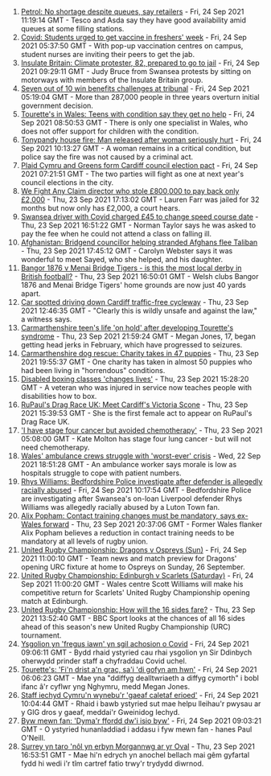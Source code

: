 1. [Petrol: No shortage despite queues, say retailers](https://www.bbc.co.uk/news/uk-wales-58676366?at_medium=RSS&at_campaign=KARANGA) - Fri, 24 Sep 2021 11:19:14 GMT - Tesco and Asda say they have good availability amid queues at some filling stations.
2. [Covid: Students urged to get vaccine in freshers' week](https://www.bbc.co.uk/news/uk-wales-58667590?at_medium=RSS&at_campaign=KARANGA) - Fri, 24 Sep 2021 05:37:50 GMT - With pop-up vaccination centres on campus, student nurses are inviting their peers to get the jab.
3. [Insulate Britain: Climate protester, 82, prepared to go to jail](https://www.bbc.co.uk/news/uk-wales-58676358?at_medium=RSS&at_campaign=KARANGA) - Fri, 24 Sep 2021 09:29:11 GMT - Judy Bruce from Swansea protests by sitting on motorways with members of the Insulate Britain group.
4. [Seven out of 10 win benefits challenges at tribunal](https://www.bbc.co.uk/news/uk-58284613?at_medium=RSS&at_campaign=KARANGA) - Fri, 24 Sep 2021 05:19:04 GMT - More than 287,000 people in three years overturn initial government decision.
5. [Tourette's in Wales: Teens with condition say they get no help](https://www.bbc.co.uk/news/uk-wales-58668343?at_medium=RSS&at_campaign=KARANGA) - Fri, 24 Sep 2021 08:50:53 GMT - There is only one specialist in Wales, who does not offer support for children with the condition.
6. [Tonypandy house fire: Man released after woman seriously hurt](https://www.bbc.co.uk/news/uk-wales-58674810?at_medium=RSS&at_campaign=KARANGA) - Fri, 24 Sep 2021 10:13:27 GMT - A woman remains in a critical condition, but police say the fire was not caused by a criminal act.
7. [Plaid Cymru and Greens form Cardiff council election pact](https://www.bbc.co.uk/news/uk-wales-politics-58665448?at_medium=RSS&at_campaign=KARANGA) - Fri, 24 Sep 2021 07:21:51 GMT - The two parties will fight as one at next year's council elections in the city.
8. [We Fight Any Claim director who stole £800,000 to pay back only £2,000](https://www.bbc.co.uk/news/uk-wales-58669787?at_medium=RSS&at_campaign=KARANGA) - Thu, 23 Sep 2021 17:13:02 GMT - Lauren Farr was jailed for 32 months but now only has £2,000, a court hears.
9. [Swansea driver with Covid charged £45 to change speed course date](https://www.bbc.co.uk/news/uk-wales-58669824?at_medium=RSS&at_campaign=KARANGA) - Thu, 23 Sep 2021 16:51:22 GMT - Norman Taylor says he was asked to pay the fee when he could not attend a class on falling ill.
10. [Afghanistan: Bridgend councillor helping stranded Afghans flee Taliban](https://www.bbc.co.uk/news/uk-wales-58669577?at_medium=RSS&at_campaign=KARANGA) - Thu, 23 Sep 2021 17:45:12 GMT - Carolyn Webster says it was wonderful to meet Sayed, who she helped, and his daughter.
11. [Bangor 1876 v Menai Bridge Tigers - is this the most local derby in British football?](https://www.bbc.co.uk/sport/football/58664689?at_medium=RSS&at_campaign=KARANGA) - Thu, 23 Sep 2021 16:50:01 GMT - Welsh clubs Bangor 1876 and Menai Bridge Tigers' home grounds are now just 40 yards apart.
12. [Car spotted driving down Cardiff traffic-free cycleway](https://www.bbc.co.uk/news/uk-wales-58662042?at_medium=RSS&at_campaign=KARANGA) - Thu, 23 Sep 2021 12:46:35 GMT - "Clearly this is wildly unsafe and against the law," a witness says.
13. [Carmarthenshire teen's life 'on hold' after developing Tourette's syndrome](https://www.bbc.co.uk/news/uk-wales-58667008?at_medium=RSS&at_campaign=KARANGA) - Thu, 23 Sep 2021 21:59:24 GMT - Megan Jones, 17, began getting head jerks in February, which have progressed to seizures.
14. [Carmarthenshire dog rescue: Charity takes in 47 puppies](https://www.bbc.co.uk/news/uk-wales-58669579?at_medium=RSS&at_campaign=KARANGA) - Thu, 23 Sep 2021 19:55:37 GMT - One charity has taken in almost 50 puppies who had been living in "horrendous" conditions.
15. [Disabled boxing classes 'changes lives'](https://www.bbc.co.uk/news/uk-wales-58668911?at_medium=RSS&at_campaign=KARANGA) - Thu, 23 Sep 2021 15:28:20 GMT - A veteran who was injured in service now teaches people with disabilities how to box.
16. [RuPaul's Drag Race UK: Meet Cardiff's Victoria Scone](https://www.bbc.co.uk/news/uk-wales-58670415?at_medium=RSS&at_campaign=KARANGA) - Thu, 23 Sep 2021 15:39:53 GMT - She is the first female act to appear on RuPaul's Drag Race UK.
17. ['I have stage four cancer but avoided chemotherapy'](https://www.bbc.co.uk/news/uk-wales-58659398?at_medium=RSS&at_campaign=KARANGA) - Thu, 23 Sep 2021 05:08:00 GMT - Kate Molton has stage four lung cancer - but will not need chemotherapy.
18. [Wales' ambulance crews struggle with 'worst-ever' crisis](https://www.bbc.co.uk/news/uk-wales-58659396?at_medium=RSS&at_campaign=KARANGA) - Wed, 22 Sep 2021 18:51:28 GMT - An ambulance worker says morale is low as hospitals struggle to cope with patient numbers.
19. [Rhys Williams: Bedfordshire Police investigate after defender is allegedly racially abused](https://www.bbc.co.uk/sport/football/58611177?at_medium=RSS&at_campaign=KARANGA) - Fri, 24 Sep 2021 10:17:54 GMT - Bedfordshire Police are investigating after Swansea's on-loan Liverpool defender Rhys Williams was allegedly racially abused by a Luton Town fan.
20. [Alix Popham: Contact training changes must be mandatory, says ex-Wales forward](https://www.bbc.co.uk/sport/rugby-union/58671610?at_medium=RSS&at_campaign=KARANGA) - Thu, 23 Sep 2021 20:37:06 GMT - Former Wales flanker Alix Popham believes a reduction in contact training needs to be mandatory at all levels of rugby union.
21. [United Rugby Championship: Dragons v Ospreys (Sun)](https://www.bbc.co.uk/sport/rugby-union/58665848?at_medium=RSS&at_campaign=KARANGA) - Fri, 24 Sep 2021 11:00:10 GMT - Team news and match preview for Dragons' opening URC fixture at home to Ospreys on Sunday, 26 September.
22. [United Rugby Championship: Edinburgh v Scarlets (Saturday)](https://www.bbc.co.uk/sport/rugby-union/58634824?at_medium=RSS&at_campaign=KARANGA) - Fri, 24 Sep 2021 11:00:20 GMT - Wales centre Scott Williams will make his competitive return for Scarlets' United Rugby Championship opening match at Edinburgh.
23. [United Rugby Championship: How will the 16 sides fare?](https://www.bbc.co.uk/sport/rugby-union/58582288?at_medium=RSS&at_campaign=KARANGA) - Thu, 23 Sep 2021 13:52:40 GMT - BBC Sport looks at the chances of all 16 sides ahead of this season's new United Rugby Championship (URC) tournament.
24. [Ysgolion yn 'fregus iawn' yn sgil achosion o Covid](https://www.bbc.co.uk/newyddion/58669656?at_medium=RSS&at_campaign=KARANGA) - Fri, 24 Sep 2021 09:06:11 GMT - Bydd rhaid ystyried cau rhai ysgolion yn Sir Ddinbych oherwydd prinder staff a chyfraddau Covid uchel.
25. [Tourette's: 'Fi'n drist a'n grac, sa'i 'di gofyn am hwn'](https://www.bbc.co.uk/newyddion/58659687?at_medium=RSS&at_campaign=KARANGA) - Fri, 24 Sep 2021 06:06:23 GMT - Mae yna "ddiffyg dealltwriaeth a diffyg cymorth" i bobl ifanc â'r cyflwr yng Nghymru, medd Megan Jones.
26. [Staff iechyd Cymru'n wynebu'r 'gaeaf caletaf erioed'](https://www.bbc.co.uk/newyddion/58676620?at_medium=RSS&at_campaign=KARANGA) - Fri, 24 Sep 2021 10:04:44 GMT - Rhaid i bawb ystyried sut mae helpu lleihau'r pwysau ar y GIG dros y gaeaf, meddai'r Gweinidog Iechyd.
27. [Byw mewn fan: 'Dyma'r ffordd dw'i isio byw'](https://www.bbc.co.uk/newyddion/58665143?at_medium=RSS&at_campaign=KARANGA) - Fri, 24 Sep 2021 09:03:21 GMT - O ystyried hunanladdiad i addasu i fyw mewn fan - hanes Paul O'Neill.
28. [Surrey yn taro 'nôl yn erbyn Morgannwg ar yr Oval](https://www.bbc.co.uk/newyddion/58671820?at_medium=RSS&at_campaign=KARANGA) - Thu, 23 Sep 2021 16:53:51 GMT - Mae hi'n edrych yn anochel bellach mai gêm gyfartal fydd hi wedi i'r tîm cartref fatio trwy'r trydydd diwrnod.
